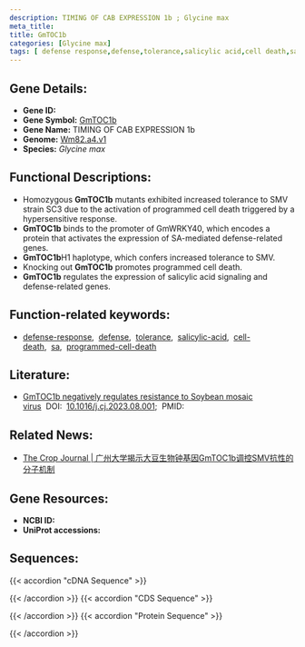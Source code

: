 ```yaml
---
description: TIMING OF CAB EXPRESSION 1b ; Glycine max
meta_title:
title: GmTOC1b
categories: [Glycine max]
tags: [ defense response,defense,tolerance,salicylic acid,cell death,sa,programmed cell death ]
---
```


## Gene Details:
- **Gene ID:**	[](https://ensembl.gramene.org/Triticum_aestivum/Gene/Summary?g=)
- **Gene Symbol:** <u>GmTOC1b</u>
- **Gene Name:** TIMING OF CAB EXPRESSION 1b
- **Genome:** [Wm82.a4.v1](https://legacy.soybase.org/GlycineBlastPages/blast_descriptions.php)
- **Species:** *Glycine max*

## Functional Descriptions:
   - Homozygous **GmTOC1b** mutants exhibited increased tolerance to SMV strain SC3 due to the activation of programmed cell death triggered by a hypersensitive response. 
   - **GmTOC1b** binds to the promoter of GmWRKY40, which encodes a protein that activates the expression of SA-mediated defense-related genes.
   - **GmTOC1b**H1 haplotype, which confers increased tolerance to SMV.
   - Knocking out **GmTOC1b** promotes programmed cell death.
   - **GmTOC1b** regulates the expression of salicylic acid signaling and defense-related genes.

## Function-related keywords:
   - [defense-response](/tags/defense-response/),&nbsp;&nbsp;[defense](/tags/defense/),&nbsp;&nbsp;[tolerance](/tags/tolerance/),&nbsp;&nbsp;[salicylic-acid](/tags/salicylic-acid/),&nbsp;&nbsp;[cell-death](/tags/cell-death/),&nbsp;&nbsp;[sa](/tags/sa/),&nbsp;&nbsp;[programmed-cell-death](/tags/programmed-cell-death/)

## Literature:
   - [GmTOC1b negatively regulates resistance to Soybean mosaic virus]( https://www.sciencedirect.com/science/article/pii/S2214514123001101)&nbsp;&nbsp;DOI:&nbsp;&nbsp;[10.1016/j.cj.2023.08.001](https://www.sciencedirect.com/science/article/pii/S2214514123001101);&nbsp;&nbsp;PMID:&nbsp;&nbsp;[](https://pubmed.ncbi.nlm.nih.gov//)

## Related News:
   - [The Crop Journal | 广州大学揭示大豆生物钟基因GmTOC1b调控SMV抗性的分子机制](https://mp.weixin.qq.com/s?__biz=Mzg3MDEwNDEyMg==&mid=2247555866&idx=5&sn=d92a82164065d2bc15a16a3f627324e4&chksm=11a1b75cb0c7a2eefd04fdc88832a5f4e79d81bfca4aff3dcb26d9a7a45ebe684e7570e965cc&scene=27#wechat_redirect)

## Gene Resources:
- **NCBI ID:**  [](https://www.ncbi.nlm.nih.gov/gene/?term=)
- **UniProt accessions:** [](https://www.uniprot.org/uniprotkb//entry)



## Sequences:
{{< accordion "cDNA Sequence" >}}

{{< /accordion >}}
{{< accordion "CDS Sequence" >}}

{{< /accordion >}}
{{< accordion "Protein Sequence" >}}

{{< /accordion >}}
